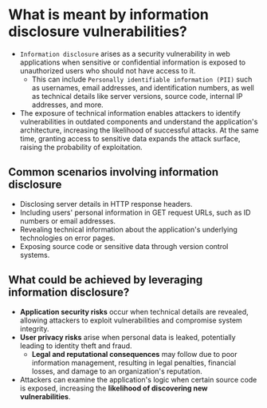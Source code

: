 # What is meant by information disclosure vulnerabilities?

* `Information disclosure` arises as a security vulnerability in web applications when sensitive or confidential information is exposed to unauthorized users who should not have access to it.
  * This can include `Personally identifiable information (PII)` such as usernames, email addresses, and identification numbers, as well as technical details like server versions, source code, internal IP addresses, and more.
* The exposure of technical information enables attackers to identify vulnerabilities in outdated components and understand the application's architecture, increasing the likelihood of successful attacks. At the same time, granting access to sensitive data expands the attack surface, raising the probability of exploitation.

## Common scenarios involving information disclosure

* Disclosing server details in HTTP response headers.
* Including users' personal information in GET request URLs, such as ID numbers or email addresses.
* Revealing technical information about the application's underlying technologies on error pages.
* Exposing source code or sensitive data through version control systems.

## What could be achieved by leveraging information disclosure?

* **Application security risks** occur when technical details are revealed, allowing attackers to exploit vulnerabilities and compromise system integrity.
* **User privacy risks** arise when personal data is leaked, potentially leading to identity theft and fraud.
  * **Legal and reputational consequences** may follow due to poor information management, resulting in legal penalties, financial losses, and damage to an organization's reputation.
* Attackers can examine the application's logic when certain source code is exposed, increasing the **likelihood of discovering new vulnerabilities**.
